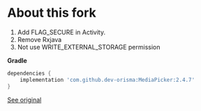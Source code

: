 # About this fork
1. Add FLAG_SECURE in Activity.
2. Remove Rxjava
3. Not use WRITE_EXTERNAL_STORAGE permission

**Gradle**

```gradle
dependencies {
	implementation 'com.github.dev-orisma:MediaPicker:2.4.7'
}
```

[See original](https://github.com/alhazmy13/MediaPicker)

